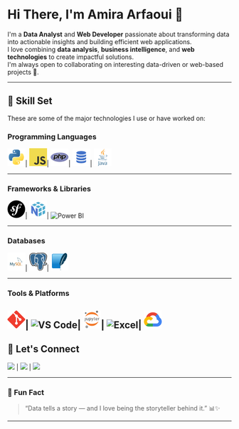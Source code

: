 <h1>Hi There, I'm Amira Arfaoui 👋</h1>

I'm a **Data Analyst** and **Web Developer** passionate about transforming data into actionable insights and building efficient web applications.  
I love combining **data analysis**, **business intelligence**, and **web technologies** to create impactful solutions.  
I'm always open to collaborating on interesting data-driven or web-based projects 🚀.

---

## 🧠 Skill Set

These are some of the major technologies I use or have worked on:

### **Programming Languages**

<img title="Python" alt="Python" width="40px" src="https://raw.githubusercontent.com/github/explore/master/topics/python/python.png" />|
<img title="JavaScript" alt="JavaScript" width="40px" src="https://raw.githubusercontent.com/github/explore/master/topics/javascript/javascript.png" />|
<img title="PHP" alt="PHP" width="40px" src="https://raw.githubusercontent.com/github/explore/master/topics/php/php.png" />|
<img title="SQL" alt="SQL" width="40px" src="https://raw.githubusercontent.com/github/explore/master/topics/sql/sql.png" />|
<img title="Java" alt="Java" width="40px" src="https://raw.githubusercontent.com/github/explore/master/topics/java/java.png" />


---

### **Frameworks & Libraries**

<img title="Symfony" alt="Symfony" width="40px" src="https://raw.githubusercontent.com/github/explore/master/topics/symfony/symfony.png" />|
<img title="Numpy" alt="Numpy" width="40px" src="https://raw.githubusercontent.com/github/explore/master/topics/numpy/numpy.png" />|
<img title="Power BI" alt="Power BI" width="40px" src="https://cdn.worldvectorlogo.com/logos/power-bi.svg" />

---

### **Databases**

<img title="MySQL" alt="MySQL" width="40px" src="https://raw.githubusercontent.com/github/explore/master/topics/mysql/mysql.png" />|
<img title="PostgreSQL" alt="PostgreSQL" width="40px" src="https://raw.githubusercontent.com/github/explore/master/topics/postgresql/postgresql.png" />|
<img title="SQLite" alt="SQLite" width="40px" src="https://raw.githubusercontent.com/github/explore/master/topics/sqlite/sqlite.png" />

---

### **Tools & Platforms**

<img title="Git" alt="Git" width="40px" src="https://raw.githubusercontent.com/github/explore/master/topics/git/git.png" />|
<img title="VS Code" alt="VS Code" width="40px" src="https://img.icons8.com/fluent/48/000000/visual-studio-code-2019.png" />|
<img title="Jupyter Notebook" alt="Jupyter" width="40px" src="https://raw.githubusercontent.com/github/explore/master/topics/jupyter-notebook/jupyter-notebook.png" />|
<img title="Excel" alt="Excel" width="40px" src="https://cdn-icons-png.flaticon.com/512/732/732220.png" />|
<img title="Google Cloud" alt="Google Cloud" width="40px" src="https://raw.githubusercontent.com/github/explore/master/topics/google-cloud/google-cloud.png" />
---

## 🤝 Let's Connect

<a href="https://www.linkedin.com/in/amiraarfaoui/"><img src="https://cdn2.iconfinder.com/data/icons/social-media-2285/512/1_Linkedin_unofficial_colored_svg-128.png" width="40"></a> |
<a href="mailto:arfaouiamira716@gmail.com"><img src="https://cdn-icons-png.flaticon.com/512/281/281769.png" width="40"></a> |
<a href="https://github.com/arfaouimira"><img src="https://cdn-icons-png.flaticon.com/512/25/25231.png" width="40"></a>


---

### 🎯 Fun Fact
> “Data tells a story — and I love being the storyteller behind it.” 📊✨

---

